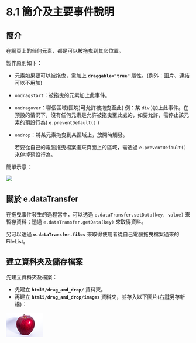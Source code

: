 # 8.1 簡介及主要事件說明

## 簡介

在網頁上的任何元素，都是可以被拖曳到其它位置。

製作原則如下：

* 元素如果要可以被拖曳，需加上 **`draggable="true"`** 屬性。(例外：圖片、連結 可以不用加)
* `ondragstart`：被拖曳的元素加上此事件。
* `ondragover`：哪個區域(區塊)可允許被拖曳至此( 例：某 `div` )加上此事件。在預設的情況下，沒有任何元素是允許被拖曳至此處的，如要允許，需停止該元素的預設行為( `e.preventDefault()` )
*   `ondrop`：將某元素拖曳到某區域上，放開時觸發。

    若要從自己的電腦拖曳檔案進來頁面上的區域，需透過 `e.preventDefault()` 來停掉預設行為。

簡單示意：

![](../.gitbook/assets/drop\_and\_drop\_hint.png)

## 關於 e.dataTransfer

在拖曳事件發生的過程當中，可以透過 `e.dataTransfer.setData(key, value)` 來暫存資料；透過 `e.dataTransfer.getData(key)` 來取得資料。

另可以透過 **`e.dataTransfer.files`** 來取得使用者從自己電腦拖曳檔案過來的 FileList。



## 建立資料夾及儲存檔案

先建立資料夾及檔案：

* 先建立 **`html5/drag_and_drop/`** 資料夾。
* 再建立 **`html5/drag_and_drop/images`** 資料夾，並存入以下圖片(右鍵另存新檔)：

![](../.gitbook/assets/apple.png)



